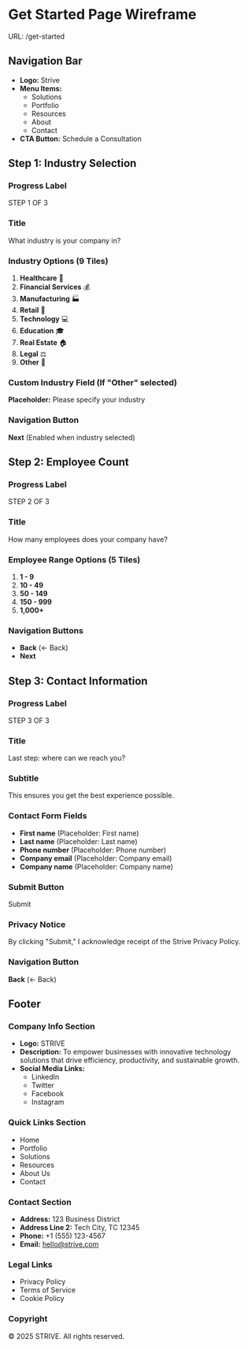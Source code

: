 # Get Started Page Wireframe
URL: /get-started

## Navigation Bar
- **Logo:** Strive
- **Menu Items:**
  - Solutions
  - Portfolio
  - Resources
  - About
  - Contact
- **CTA Button:** Schedule a Consultation

## Step 1: Industry Selection
### Progress Label
STEP 1 OF 3

### Title
What industry is your company in?

### Industry Options (9 Tiles)
1. **Healthcare** 🏥
2. **Financial Services** 💰
3. **Manufacturing** 🏭
4. **Retail** 🛒
5. **Technology** 💻
6. **Education** 🎓
7. **Real Estate** 🏠
8. **Legal** ⚖️
9. **Other** 🏢

### Custom Industry Field (If "Other" selected)
**Placeholder:** Please specify your industry

### Navigation Button
**Next** (Enabled when industry selected)

## Step 2: Employee Count
### Progress Label
STEP 2 OF 3

### Title
How many employees does your company have?

### Employee Range Options (5 Tiles)
1. **1 - 9**
2. **10 - 49**
3. **50 - 149**
4. **150 - 999**
5. **1,000+**

### Navigation Buttons
- **Back** (← Back)
- **Next**

## Step 3: Contact Information
### Progress Label
STEP 3 OF 3

### Title
Last step: where can we reach you?

### Subtitle
This ensures you get the best experience possible.

### Contact Form Fields
- **First name** (Placeholder: First name)
- **Last name** (Placeholder: Last name)
- **Phone number** (Placeholder: Phone number)
- **Company email** (Placeholder: Company email)
- **Company name** (Placeholder: Company name)

### Submit Button
Submit

### Privacy Notice
By clicking "Submit," I acknowledge receipt of the Strive Privacy Policy.

### Navigation Button
**Back** (← Back)

## Footer
### Company Info Section
- **Logo:** STRIVE
- **Description:** To empower businesses with innovative technology solutions that drive efficiency, productivity, and sustainable growth.
- **Social Media Links:**
  - LinkedIn
  - Twitter  
  - Facebook
  - Instagram

### Quick Links Section
- Home
- Portfolio
- Solutions
- Resources
- About Us
- Contact

### Contact Section
- **Address:** 123 Business District
- **Address Line 2:** Tech City, TC 12345
- **Phone:** +1 (555) 123-4567
- **Email:** hello@strive.com

### Legal Links
- Privacy Policy
- Terms of Service
- Cookie Policy

### Copyright
© 2025 STRIVE. All rights reserved.